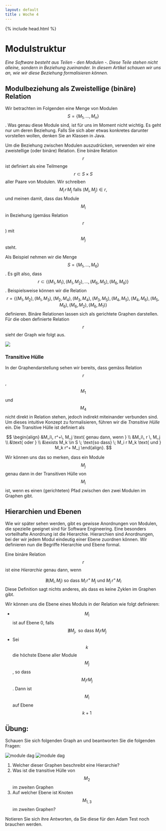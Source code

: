 ```yaml
---
layout: default
title : Woche 4
---
```


{% include head.html %}

# Modulstruktur

*Eine Software besteht aus Teilen - den Modulen -. Diese Teile stehen nicht alleine, 
sondern in Beziehung zueinander. In diesem Artikel schauen wir uns an, wie wir 
diese Beziehung formalisieren können.*

## Modulbeziehung als Zweistellige (binäre) Relation 

Wir betrachten im Folgenden eine Menge von Modulen $$S = \{ M_1, \ldots, M_n \}$$. Was genau diese Module sind, ist für uns im Moment nicht wichtig. Es geht nur um 
deren Beziehung. Falls Sie sich aber etwas konkretes darunter vorstellen wollen, denken Sie an Klassen in Java. 

Um die Beziehung zwischen Modulen auszudrücken, verwenden wir eine zweistellige (oder binäre) Relation. Eine binäre Relation $$r$$ ist definiert als 
eine Teilmenge $$ r \subset S \times S $$ aller Paare von Modulen. Wir schreiben
$$
    M_i\, r\, M_j \text{ falls } (M_i, M_j) \in r,
$$
und meinen damit, dass das Module $$M_i$$ in Beziehung (gemäss Relation $$r$$) mit $$M_j$$ steht.


Als Beispiel nehmen wir die Menge $$S = \{M_1, \ldots, M_6\}$$. Es gilt also, dass
$$r \subset \{(M_1, M_1), (M_1, M_2), \ldots, (M_6, M_5), (M_6, M_6) \} $$. Beispielsweise können wir die Relation
$$r = \{(M_1, M_2), (M_1, M_3), (M_2, M_4), (M_3, M_4), (M_3, M_5), (M_4, M_5), (M_4, M_6), (M_5, M_6), (M_6, M_2), (M_6, M_1) \} $$ definieren. 
Binäre Relationen lassen sich als gerichtete Graphen darstellen. Für die oben definierte Relation $$r$$ sieht der Graph wie folgt aus. 


<img src="../../slides/images/module-dag.png" class="plain"/>

### Transitive Hülle

In der Graphendarstellung sehen wir bereits, dass gemäss Relation $$r$$, $$M_1$$ und $$M_4$$ nicht direkt in Relation stehen, 
jedoch indirekt miteinander verbunden sind. Um dieses intuitive Konzept zu formalisieren, führen wir die *Transitive Hülle* ein. 
Die Transitive Hülle ist definiert als

$$
    \begin{align} &M_i\, r^+\, M_j \text{ genau dann, wenn } \\ &M_i\, r \, M_j \\ &\text{ oder } \\ &\exists M_k \in S \;
    \text{so dass} \; M_i r M_k \text{ und } M_k r^+ M_j \end{align}. 
$$

Wir können uns das so merken, dass ein Module $$M_j$$ genau dann in der Transitiven Hülle von $$M_i$$ ist, wenn es einen (gerichteten) Pfad zwischen den zwei Modulen im 
Graphen gibt. 

## Hierarchien und Ebenen

Wie wir später sehen werden, gibt es gewisse Anordnungen von Modulen, die spezielle geeignet sind
für Software Engineering. Eine besonders vorteilhafte Anordnung ist die Hierarchie. Hierarchien sind Anordnungen, bei der wir jedem Modul eindeutig einer Ebene zuordnen können. Wir definieren nun  die Begriffe Hierarchie und Ebene formal. 

Eine binäre Relation $$r$$ ist eine *Hierarchie* genau dann, wenn 

$$
 \nexists (M_i, M_j)  \text{ so dass }  M_i \, r^+ \, M_j
                \text{ und } M_j \, r^+ \, M_i 
$$
Diese Definition sagt nichts anderes, als dass es keine Zyklen im Graphen gibt.

Wir können uns die Ebene eines Moduls in der Relation wie folgt definieren:

* $$M_i$$ ist auf Ebene 0, falls $$ \nexists M_j, \text{ so dass } M_i r M_j $$
* Sei $$k$$ die höchste Ebene aller Module $$M_j$$, so dass $$M_i r M_j$$. Dann ist $$M_i$$ auf Ebene $$k+1$$

## Übung:
Schauen Sie sich folgenden Graph an und beantworten Sie die folgenden Fragen:

![module dag](../../slides/images/module-dag.png)
![module dag](../../slides/images/module-hierarchy.png)

1. Welcher dieser Graphen beschreibt eine Hierarchie?
2. Was ist die transitive H&uuml;lle von $$M_2$$ im zweiten Graphen
3. Auf welcher Ebene ist Knoten $$M_{1,3}$$ im zweiten Graphen?

Notieren Sie sich ihre Antworten, da Sie diese für den Adam Test noch brauchen werden.
